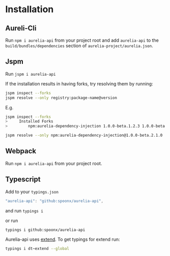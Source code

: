 # Installation

## Aureli-Cli

Run `npm i aurelia-api` from your project root and add `aurelia-api` to the `build/bundles/dependencies` section of `aurelia-project/aurelia.json`.

## Jspm

Run `jspm i aurelia-api`

If the installation results in having forks, try resolving them by running:

```sh
jspm inspect --forks
jspm resolve --only registry:package-name@version
```

E.g.

```sh
jspm inspect --forks
>     Installed Forks
>         npm:aurelia-dependency-injection 1.0.0-beta.1.2.3 1.0.0-beta.2.1.0

jspm resolve --only npm:aurelia-dependency-injection@1.0.0-beta.2.1.0
```

## Webpack

Run `npm i aurelia-api` from your project root.

## Typescript

Add to your `typings.json`

```js
"aurelia-api": "github:spoonx/aurelia-api",
```

and run `typings i`

or run

```sh
typings i github:spoonx/aurelia-api
```

Aurelia-api uses [extend](https://www.npmjs.com/package/extend). To get typings for extend run:

```sh
typings i dt~extend --global
```
